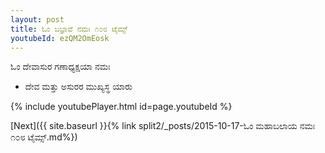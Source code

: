 ```yaml
---
layout: post
title: ಓಂ ಬಭ್ರಾವೆ ನಮಃ ೧೦೮ ಟೈಮ್ಸ್
youtubeId: ezQM2OmEosk
---
```

 
 
 ಓಂ ದೇವಾಸುರ ಗಣಾಧ್ಯಕ್ಷಯಾ ನಮಃ  
 
 -  ದೇವ ಮತ್ತು ಅಸುರರ ಮುಖ್ಯಸ್ಥ ಯಾರು 
 
  
 
  
 
 
 
 
 
 


{% include youtubePlayer.html id=page.youtubeId %}
 
[Next]({{ site.baseurl }}{% link  split2/_posts/2015-10-17-ಓಂ ಮಹಾಬಲಾಯ ನಮಃ ೧೦೮ ಟೈಮ್ಸ್.md%})
 
